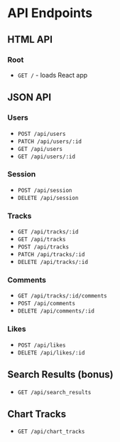 # API Endpoints

## HTML API

### Root

- `GET /` - loads React app

## JSON API

### Users

- `POST /api/users`
- `PATCH /api/users/:id`
- `GET /api/users`
- `GET /api/users/:id`

### Session

- `POST /api/session`
- `DELETE /api/session`

### Tracks

- `GET /api/tracks/:id`
- `GET /api/tracks`
- `POST /api/tracks`
- `PATCH /api/tracks/:id`
- `DELETE /api/tracks/:id`

### Comments

- `GET /api/tracks/:id/comments`
- `POST /api/comments`
- `DELETE /api/comments/:id`

### Likes

- `POST /api/likes`
- `DELETE /api/likes/:id`

## Search Results (bonus)

- `GET /api/search_results`

## Chart Tracks

- `GET /api/chart_tracks`
